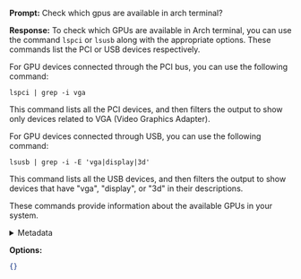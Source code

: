 **Prompt:**
Check which gpus are available in arch terminal?

**Response:**
To check which GPUs are available in Arch terminal, you can use the command `lspci` or `lsusb` along with the appropriate options. These commands list the PCI or USB devices respectively.

For GPU devices connected through the PCI bus, you can use the following command:

```
lspci | grep -i vga
```

This command lists all the PCI devices, and then filters the output to show only devices related to VGA (Video Graphics Adapter).

For GPU devices connected through USB, you can use the following command:

```
lsusb | grep -i -E 'vga|display|3d'
```

This command lists all the USB devices, and then filters the output to show devices that have "vga", "display", or "3d" in their descriptions.

These commands provide information about the available GPUs in your system.

<details><summary>Metadata</summary>

- Duration: 13842 ms
- Datetime: 2023-11-02T19:24:43.490491
- Model: gpt-3.5-turbo-0613

</details>

**Options:**
```json
{}
```

